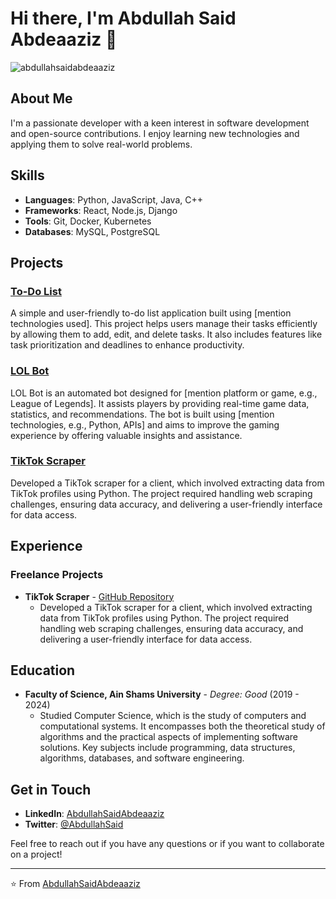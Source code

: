 # Hi there, I'm Abdullah Said Abdeaaziz 👋

<p align="left"> <img src="https://komarev.com/ghpvc/?username=abdullahsaidabdeaaziz&label=Profile%20views&color=0e75b6&style=flat" alt="abdullahsaidabdeaaziz" /> </p>

## About Me 
I'm a passionate developer with a keen interest in software development and open-source contributions. I enjoy learning new technologies and applying them to solve real-world problems.

## Skills
- **Languages**: Python, JavaScript, Java, C++
- **Frameworks**: React, Node.js, Django
- **Tools**: Git, Docker, Kubernetes
- **Databases**: MySQL, PostgreSQL

## Projects
### [To-Do List](https://github.com/AbdullahSaidAbdeaaziz/to_do_list)
A simple and user-friendly to-do list application built using [mention technologies used]. This project helps users manage their tasks efficiently by allowing them to add, edit, and delete tasks. It also includes features like task prioritization and deadlines to enhance productivity.

### [LOL Bot](https://github.com/AbdullahSaidAbdeaaziz/LOL_BOT-)
LOL Bot is an automated bot designed for [mention platform or game, e.g., League of Legends]. It assists players by providing real-time game data, statistics, and recommendations. The bot is built using [mention technologies, e.g., Python, APIs] and aims to improve the gaming experience by offering valuable insights and assistance.

### [TikTok Scraper](https://github.com/AbdullahSaidAbdeaaziz/titok_scraper)
Developed a TikTok scraper for a client, which involved extracting data from TikTok profiles using Python. The project required handling web scraping challenges, ensuring data accuracy, and delivering a user-friendly interface for data access.

## Experience
### Freelance Projects
- **TikTok Scraper** - [GitHub Repository](https://github.com/AbdullahSaidAbdeaaziz/titok_scraper)
  - Developed a TikTok scraper for a client, which involved extracting data from TikTok profiles using Python. The project required handling web scraping challenges, ensuring data accuracy, and delivering a user-friendly interface for data access.

## Education
- **Faculty of Science, Ain Shams University** - *Degree: Good* (2019 - 2024)
  - Studied Computer Science, which is the study of computers and computational systems. It encompasses both the theoretical study of algorithms and the practical aspects of implementing software solutions. Key subjects include programming, data structures, algorithms, databases, and software engineering.

## Get in Touch
- **LinkedIn**: [AbdullahSaidAbdeaaziz](https://www.linkedin.com/in/abdullahsaid1/)
- **Twitter**: [@AbdullahSaid](https://x.com/abdu11ah_said)

Feel free to reach out if you have any questions or if you want to collaborate on a project!

---

⭐️ From [AbdullahSaidAbdeaaziz](https://github.com/AbdullahSaidAbdeaaziz)
